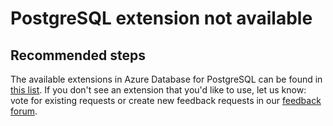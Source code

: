 <properties
    pageTitle="Request a new extension"
    description="Guidance on what to do if a PostgreSQL extension you would like is not available."
    service="microsoft.dbforpostgresql"
    resource="servers"
    authors="rachel-msft"
    ms.author="raagyema"
    displayOrder="530"
    selfHelpType="generic"
    supportTopicIds="32640016"
    resourceTags="servers, databases"
    productPesIds="16222"
    cloudEnvironments="public, Fairfax"
    articleId="350b4d70-da29-42d1-88bb-8ef4606c04c4"
    	ownershipId="AzureData_AzureDatabaseforPostgreSQL"
/>

# PostgreSQL extension not available

## **Recommended steps**

The available extensions in Azure Database for PostgreSQL can be found in [this list](https://docs.microsoft.com/azure/postgresql/concepts-extensions).
If you don't see an extension that you'd like to use, let us know: vote for existing requests or create new feedback requests in our [feedback forum](https://feedback.azure.com/forums/597976-azure-database-for-postgresql).
